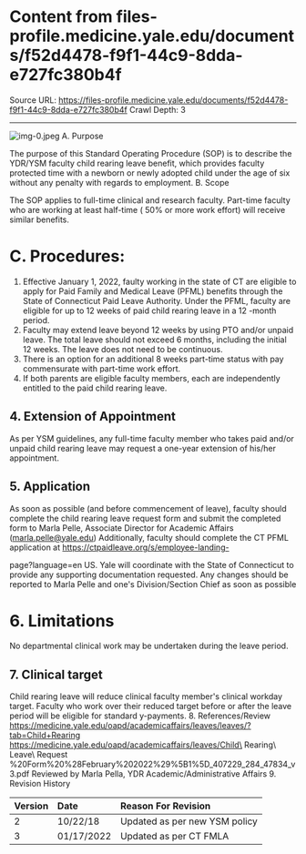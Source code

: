 # Content from files-profile.medicine.yale.edu/documents/f52d4478-f9f1-44c9-8dda-e727fc380b4f

Source URL: https://files-profile.medicine.yale.edu/documents/f52d4478-f9f1-44c9-8dda-e727fc380b4f
Crawl Depth: 3

---

![img-0.jpeg](images/img-0.jpeg.png)
A. Purpose

The purpose of this Standard Operating Procedure (SOP) is to describe the YDR/YSM faculty child rearing leave benefit, which provides faculty protected time with a newborn or newly adopted child under the age of six without any penalty with regards to employment.
B. Scope

The SOP applies to full-time clinical and research faculty. Part-time faculty who are working at least half-time ( $50 \%$ or more work effort) will receive similar benefits.

# C. Procedures: 

1. Effective January 1, 2022, faulty working in the state of CT are eligible to apply for Paid Family and Medical Leave (PFML) benefits through the State of Connecticut Paid Leave Authority. Under the PFML, faculty are eligible for up to 12 weeks of paid child rearing leave in a 12 -month period.
2. Faculty may extend leave beyond 12 weeks by using PTO and/or unpaid leave. The total leave should not exceed 6 months, including the initial 12 weeks. The leave does not need to be continuous.
3. There is an option for an additional 8 weeks part-time status with pay commensurate with part-time work effort.
4. If both parents are eligible faculty members, each are independently entitled to the paid child rearing leave.

## 4. Extension of Appointment

As per YSM guidelines, any full-time faculty member who takes paid and/or unpaid child rearing leave may request a one-year extension of his/her appointment.

## 5. Application

As soon as possible (and before commencement of leave), faculty should complete the child rearing leave request form and submit the completed form to Marla Pelle, Associate Director for Academic Affairs (marla.pelle@yale.edu) Additionally, faculty should complete the CT PFML application at https://ctpaidleave.org/s/employee-landing-

page?language=en US. Yale will coordinate with the State of Connecticut to provide any supporting documentation requested. Any changes should be reported to Marla Pelle and one's Division/Section Chief as soon as possible

# 6. Limitations 

No departmental clinical work may be undertaken during the leave period.

## 7. Clinical target

Child rearing leave will reduce clinical faculty member's clinical workday target. Faculty who work over their reduced target before or after the leave period will be eligible for standard y-payments.
8. References/Review
https://medicine.yale.edu/oapd/academicaffairs/leaves/leaves/?tab=Child+Rearing https://medicine.yale.edu/oapd/academicaffairs/leaves/Child\ Rearing\ Leave\ Request \%20Form\%20\%28February\%202022\%29\%5B1\%5D_407229_284_47834_v3.pdf
Reviewed by Marla Pella, YDR Academic/Administrative Affairs
9. Revision History

| Version | Date | Reason For Revision |
| :-- | :-- | :-- |
| 2 | $10 / 22 / 18$ | Updated as per new YSM policy |
| 3 | $01 / 17 / 2022$ | Updated as per CT FMLA |